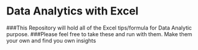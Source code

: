 # Data Analytics with Excel

###This Repository will hold all of the Excel tips/formula for Data Analytic purpose.
###Please feel free to take these and run with them. Make them your own and find you own insights
